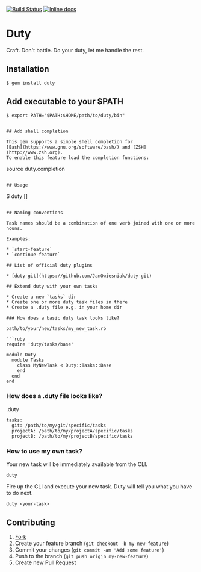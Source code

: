 [![Build Status](https://travis-ci.org/JanOwiesniak/duty.svg?branch=master)](https://travis-ci.org/JanOwiesniak/duty) [![Inline docs](http://inch-ci.org/github/JanOwiesniak/duty.svg?branch=master)](http://inch-ci.org/github/JanOwiesniak/duty)

# Duty

Craft.
Don't battle.
Do your duty, let me handle the rest.

## Installation

```
$ gem install duty
```

## Add executable to your $PATH

```
$ export PATH="$PATH:$HOME/path/to/duty/bin"
```
```

## Add shell completion

This gem supports a simple shell completion for
[Bash](https://www.gnu.org/software/bash/) and [ZSH](http://www.zsh.org).
To enable this feature load the completion functions:

```
source duty.completion
```

## Usage

```
$ duty <task> [<args>]
```

## Naming conventions

Task names should be a combination of one verb joined with one or more nouns.

Examples:

* `start-feature`
* `continue-feature`

## List of official duty plugins

* [duty-git](https://github.com/JanOwiesniak/duty-git)

## Extend duty with your own tasks

* Create a new `tasks` dir
* Create one or more duty task files in there
* Create a .duty file e.g. in your home dir

### How does a basic duty task looks like?

path/to/your/new/tasks/my_new_task.rb

```ruby
require 'duty/tasks/base'

module Duty
  module Tasks
    class MyNewTask < Duty::Tasks::Base
    end
  end
end
```

### How does a .duty file looks like?

.duty

```
tasks:
  git: /path/to/my/git/specific/tasks
  projectA: /path/to/my/projectA/specific/tasks
  projectB: /path/to/my/projectB/specific/tasks
```

### How to use my own task?

Your new task will be immediately available from the CLI.

```
duty
```

Fire up the CLI and execute your new task.
Duty will tell you what you have to do next.

```
duty <your-task>
```

## Contributing

1. [Fork](http://github.com/JanOwiesniak/duty/fork)
2. Create your feature branch (`git checkout -b my-new-feature`)
3. Commit your changes (`git commit -am 'Add some feature'`)
4. Push to the branch (`git push origin my-new-feature`)
5. Create new Pull Request
